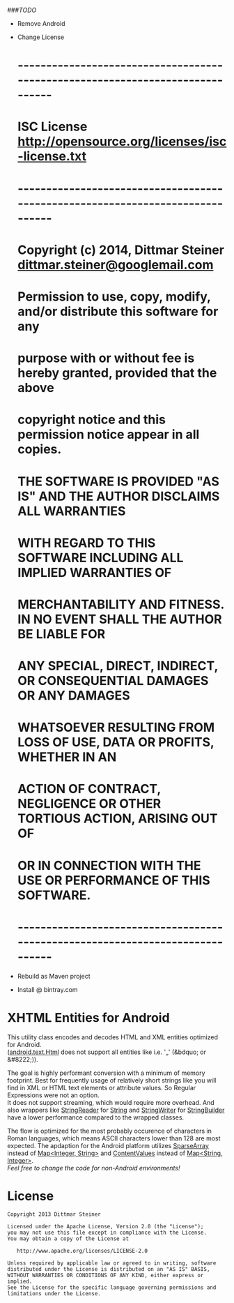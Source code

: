 ###*TODO*
* Remove Android
* Change License
	# ------------------------------------------------------------------------------
	# ISC License http://opensource.org/licenses/isc-license.txt
	# ------------------------------------------------------------------------------
	# Copyright (c) 2014, Dittmar Steiner <dittmar.steiner@googlemail.com>

	# Permission to use, copy, modify, and/or distribute this software for any
	# purpose with or without fee is hereby granted, provided that the above
	# copyright notice and this permission notice appear in all copies.
	# 
	# THE SOFTWARE IS PROVIDED "AS IS" AND THE AUTHOR DISCLAIMS ALL WARRANTIES
	# WITH REGARD TO THIS SOFTWARE INCLUDING ALL IMPLIED WARRANTIES OF
	# MERCHANTABILITY AND FITNESS. IN NO EVENT SHALL THE AUTHOR BE LIABLE FOR
	# ANY SPECIAL, DIRECT, INDIRECT, OR CONSEQUENTIAL DAMAGES OR ANY DAMAGES
	# WHATSOEVER RESULTING FROM LOSS OF USE, DATA OR PROFITS, WHETHER IN AN
	# ACTION OF CONTRACT, NEGLIGENCE OR OTHER TORTIOUS ACTION, ARISING OUT OF
	# OR IN CONNECTION WITH THE USE OR PERFORMANCE OF THIS SOFTWARE.
	# ------------------------------------------------------------------------------
* Rebuild as Maven project
* Install @ bintray.com


XHTML Entities for Android
==========================

This utility class encodes and decodes HTML and XML entities optimized for Android.  
([android.text.Html](https://developer.android.com/reference/android/text/Html.html) does not support all entities like i.e. '„' (&amp;bdquo; or &amp;#8222;)).

The goal is highly performant conversion with a minimum of memory footprint. Best for frequently usage of relatively short strings like you will find in XML or HTML text elements or attribute values. So Regular Expressions were not an option.  
It does not support streaming, which would require more overhead. And also wrappers like [StringReader](http://docs.oracle.com/javase/6/docs/api/java/io/StringReader.html) for [String](http://docs.oracle.com/javase/6/docs/api/java/lang/String.html) and [StringWriter](http://docs.oracle.com/javase/6/docs/api/java/io/StringWriter.html) for [StringBuilder](http://docs.oracle.com/javase/6/docs/api/java/lang/StringBuilder.html) have a lower performance compared to the wrapped classes.

The flow is optimized for the most probably occurence of characters in Roman languages, which means ASCII characters lower than 128 are most expected. 
The apdaption for the Android platform utilizes [SparseArray](http://developer.android.com/reference/android/util/SparseArray.html) instead of [Map&lt;Integer, String&gt;](http://docs.oracle.com/javase/6/docs/api/java/util/Map.html) and [ContentValues](http://developer.android.com/reference/android/content/ContentValues.html) instead of [Map&lt;String, Integer&gt;](http://docs.oracle.com/javase/6/docs/api/java/util/Map.html).  
_Feel free to change the code for non-Android environments!_


License
=======

    Copyright 2013 Dittmar Steiner

    Licensed under the Apache License, Version 2.0 (the "License");
    you may not use this file except in compliance with the License.
    You may obtain a copy of the License at

       http://www.apache.org/licenses/LICENSE-2.0

    Unless required by applicable law or agreed to in writing, software
    distributed under the License is distributed on an "AS IS" BASIS,
    WITHOUT WARRANTIES OR CONDITIONS OF ANY KIND, either express or implied.
    See the License for the specific language governing permissions and
    limitations under the License.

